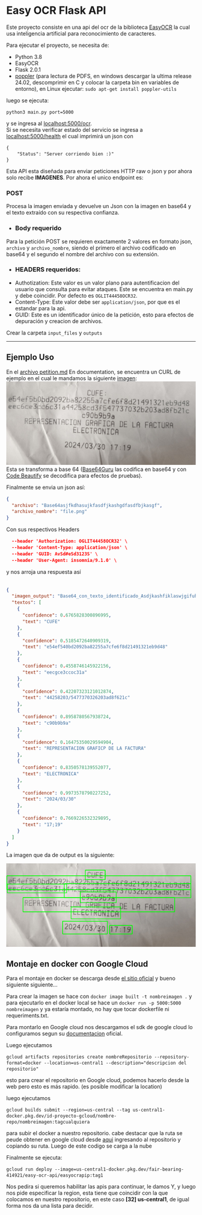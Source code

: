 # Easy OCR Flask API

Este proyecto consiste en una api del ocr de la biblioteca [EasyOCR](https://github.com/JaidedAI/EasyOCR) la 
cual usa inteligencia artificial para reconocimiento de caracteres.

Para ejecutar el proyecto, se necesita de:
* Python 3.8
* EasyOCR
* Flask 2.0.1
* [poppler](https://github.com/oschwartz10612/poppler-windows/releases/) (para lectura de PDFS, en windows descargar la ultima release 24.02, descomprimir en C y colocar la carpeta bin en variables de entorno), en Linux ejecutar: `sudo apt-get install poppler-utils
`

luego se ejecuta:

```
python3 main.py port=5000
```
y se ingresa al [localhost:5000/ocr](http://127.0.0.1:5000/ocr).
<br>
Si se necesita verificar estado del servicio se ingresa a [localhost:5000/health](http://127.0.0.1:5000/health) el cual imprimirá un json con
```
{
    "Status": "Server corriendo bien :)"
}
```

Esta API esta diseñada para enviar peticiones HTTP raw o json y por ahora solo recibe **IMAGENES**. Por ahora el unico endpoint es:



### POST
Procesa la imagen enviada y devuelve un Json con la imagen en base64 y el texto extraído con su respectiva confianza.

* ### Body requerido
Para la petición POST se requieren exactamente 2 valores en formato json, `archivo` y `archivo_nombre`, siendo el primero el archivo codificado en base64 y el segundo el nombre del archivo con su extensión. 


* ### HEADERS requeridos:
* Authotization: Este valor es un valor plano para autentificacion del usuario que consulta para evitar ataques. Este se encuentra en main.py y debe coincidir. Por defecto es `OGLIT44458OCR32`.
* Content-Type: Este valor debe ser `application/json`, por que es el estandar para la api.
* GUID: Este es un identificador único de la petición, esto para efectos de depuración y creacion de archivos.

Crear la carpeta `input_files` y `outputs`

<hr>

## Ejemplo Uso
En el [archivo petition.md](Documentation/Petition.md) En documentation, se encuentra un CURL de ejemplo en el cual le mandamos la siguiente [imagen](Documentation/factura.png):
![factura con CUFE](Documentation/factura.png)
Esta se transforma a base 64 ([Base64Guru](https://base64.guru/converter/encode) las codifica en base64 y con [Code Beautify](https://codebeautify.org/base64-to-image-converter) se decodifica para efectos de pruebas).

Finalmente se envia un json así:
```json lines
{
  "archivo": "Base64asjfkdhasujkfasdfjkashgdfasdfbjkasgf",
  "archivo_nombre": "file.png"
}
```
Con sus respectivos Headers
```json lines
  --header 'Authorization: OGLIT44458OCR32' \
  --header 'Content-Type: application/json' \
  --header 'GUID: AvSd#eSd3123S' \
  --header 'User-Agent: insomnia/9.1.0' \
```

y nos arroja una respuesta así
```json lines

{
  "imagen_output": "Base64_con_texto_identificado_Asdjkashfiklaswjgifuhsawdiufjkaswd...",
  "textos": [
    {
      "confidence": 0.6765828300896995,
      "text": "CUFE"
    },
    {
      "confidence": 0.5185472640909319,
      "text": "e54ef540bd2092ba82255a7cfe6f8d21491321eb9d48"
    },
    {
      "confidence": 0.4558746145922156,
      "text": "eecgce3ccoc31a"
    },
    {
      "confidence": 0.42207323121012874,
      "text": "44258203/5477370326203ad8f621c"
    },
    {
      "confidence": 0.8958780567938724,
      "text": "c90b9b9a"
    },
    {
      "confidence": 0.16475350029594904,
      "text": "REPRESENTACION GRAFICP DE LA FACTURA"
    },
    {
      "confidence": 0.8350578139552077,
      "text": "ELECTRONICA"
    },
    {
      "confidence": 0.9973578790227252,
      "text": "2024/03/30"
    },
    {
      "confidence": 0.7669226532329895,
      "text": "17;19"
    }
  ]
}

```
La imagen que da de output es la siguiente:

![factura Procesada](Documentation/proccessed-image.png)

## Montaje en docker con Google Cloud

Para el montaje en docker se descarga desde [el sitio oficial](https://www.docker.com/products/docker-desktop/) y bueno siguiente siguiente...

Para crear la imagen se hace con `docker image built -t nombreimagen .` y para ejecutarlo en el docker local se hace un `docker run -p 5000:5000 nombreimagen`
y ya estaría montado, no hay que tocar dockerfile ni requeriments.txt.

Para montarlo en Google cloud nos descargamos el sdk de google cloud lo configuramos segun su [documentacion](https://cloud.google.com/sdk/?authuser=2&hl=es_419) oficial.

Luego ejecutamos 

```shell
gcloud artifacts repositories create nombreRepositorio --repository-format=docker --location=us-central1 --description="descripcion del repositorio"
```
esto para crear el repositorio en Google cloud, podemos hacerlo desde la web pero esto es más rapido. (es posible modificar la location)

luego ejecutamos

```shell
gcloud builds submit --region=us-central --tag us-central1-docker.pkg.dev/id-proyecto-gcloud/nombre-repo/nombreimagen:tagcualquiera
```
para subir el docker a nuestro repositorio. cabe destacar que la ruta se peude obtener en google cloud desde [aqui](https://console.cloud.google.com/artifacts?referrer=search&project) ingresando al repositorio y copiando su ruta. Luego de este codigo se carga a la nube

Finalmente se ejecuta:
```shell
gcloud run deploy --image=us-central1-docker.pkg.dev/fair-bearing-414921/easy-ocr-api/easyocrapip:tag1
```
Nos pedira si queremos habilitar las apis para continuar, le damos Y, y luego nos pide especificar la region, esta tiene que coincidir con la que colocamos en nuestro repositorio, en este caso **[32] us-central1**, de igual forma nos da una lista para decidir.